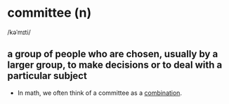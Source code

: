 # committee (n)

/kəˈmɪti/

## a group of people who are chosen, usually by a larger group, to make decisions or to deal with a particular subject

- In math, we often think of a committee as a [combination](combination-n.md#two-or-more-things-joined-or-mixed-together-to-form-a-single-unit).